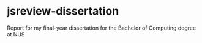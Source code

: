 # jsreview-dissertation
Report for my final-year dissertation for the Bachelor of Computing degree at NUS
